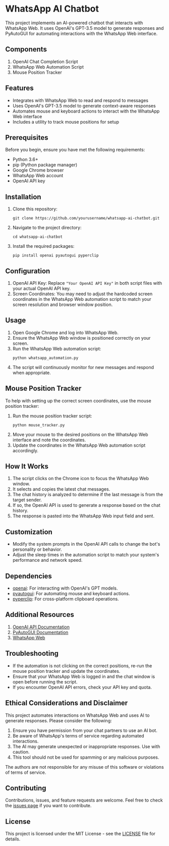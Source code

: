 # WhatsApp AI Chatbot

This project implements an AI-powered chatbot that interacts with WhatsApp Web. It uses OpenAI's GPT-3.5 model to generate responses and PyAutoGUI for automating interactions with the WhatsApp Web interface.

## Components

1. OpenAI Chat Completion Script
2. WhatsApp Web Automation Script
3. Mouse Position Tracker

## Features

- Integrates with WhatsApp Web to read and respond to messages
- Uses OpenAI's GPT-3.5 model to generate context-aware responses
- Automates mouse and keyboard actions to interact with the WhatsApp Web interface
- Includes a utility to track mouse positions for setup

## Prerequisites

Before you begin, ensure you have met the following requirements:

- Python 3.6+
- pip (Python package manager)
- Google Chrome browser
- WhatsApp Web account
- OpenAI API key

## Installation

1. Clone this repository:
   ```
   git clone https://github.com/yourusername/whatsapp-ai-chatbot.git
   ```
2. Navigate to the project directory:
   ```
   cd whatsapp-ai-chatbot
   ```
3. Install the required packages:
   ```
   pip install openai pyautogui pyperclip
   ```

## Configuration

1. OpenAI API Key: Replace `"Your OpenAI API Key"` in both script files with your actual OpenAI API key.
2. Screen Coordinates: You may need to adjust the hardcoded screen coordinates in the WhatsApp Web automation script to match your screen resolution and browser window position.

## Usage

1. Open Google Chrome and log into WhatsApp Web.
2. Ensure the WhatsApp Web window is positioned correctly on your screen.
3. Run the WhatsApp Web automation script:
   ```
   python whatsapp_automation.py
   ```
4. The script will continuously monitor for new messages and respond when appropriate.

## Mouse Position Tracker

To help with setting up the correct screen coordinates, use the mouse position tracker:

1. Run the mouse position tracker script:
   ```
   python mouse_tracker.py
   ```
2. Move your mouse to the desired positions on the WhatsApp Web interface and note the coordinates.
3. Update the coordinates in the WhatsApp Web automation script accordingly.

## How It Works

1. The script clicks on the Chrome icon to focus the WhatsApp Web window.
2. It selects and copies the latest chat messages.
3. The chat history is analyzed to determine if the last message is from the target sender.
4. If so, the OpenAI API is used to generate a response based on the chat history.
5. The response is pasted into the WhatsApp Web input field and sent.

## Customization

- Modify the system prompts in the OpenAI API calls to change the bot's personality or behavior.
- Adjust the sleep times in the automation script to match your system's performance and network speed.

## Dependencies

- [openai](https://github.com/openai/openai-python): For interacting with OpenAI's GPT models.
- [pyautogui](https://pyautogui.readthedocs.io/): For automating mouse and keyboard actions.
- [pyperclip](https://pypi.org/project/pyperclip/): For cross-platform clipboard operations.

## Additional Resources

1. [OpenAI API Documentation](https://platform.openai.com/docs/api-reference)
2. [PyAutoGUI Documentation](https://pyautogui.readthedocs.io/)
3. [WhatsApp Web](https://web.whatsapp.com/)

## Troubleshooting

- If the automation is not clicking on the correct positions, re-run the mouse position tracker and update the coordinates.
- Ensure that your WhatsApp Web is logged in and the chat window is open before running the script.
- If you encounter OpenAI API errors, check your API key and quota.

## Ethical Considerations and Disclaimer

This project automates interactions on WhatsApp Web and uses AI to generate responses. Please consider the following:

1. Ensure you have permission from your chat partners to use an AI bot.
2. Be aware of WhatsApp's terms of service regarding automated interactions.
3. The AI may generate unexpected or inappropriate responses. Use with caution.
4. This tool should not be used for spamming or any malicious purposes.

The authors are not responsible for any misuse of this software or violations of terms of service.

## Contributing

Contributions, issues, and feature requests are welcome. Feel free to check the [issues page](https://github.com/yourusername/whatsapp-ai-chatbot/issues) if you want to contribute.

## License

This project is licensed under the MIT License - see the [LICENSE](LICENSE) file for details.
